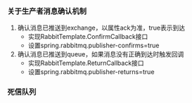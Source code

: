 ### 关于生产者消息确认机制
1. 确认消息已推送到exchange，以属性ack为准，true表示到达
    * 实现RabbitTemplate.ConfirmCallback接口
    * 设置spring.rabbitmq.publisher-confirms=true
2. 确认消息已推送到queue，如果消息没有正确到达时触发回调
    * 实现RabbitTemplate.ReturnCallback接口
    * 设置spring.rabbitmq.publisher-returns=true
    
### 死信队列
